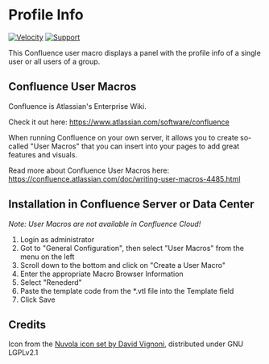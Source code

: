 <h1><img src="https://github.com/glewe/confluence-user-macros/raw/master/src/profile-info/vcard.png?raw=true" align="left" alt=""/>Profile Info</h1>


[![Velocity](https://img.shields.io/badge/Language-Velocity-informational.svg)](https://velocity.apache.org/)
[![Support](https://img.shields.io/badge/Supported-yes-009900.svg)](https://github.com/glewe/confluence-user-macros/issues)

This Confluence user macro displays a panel with the profile info of a single user or all users of a group.

## Confluence User Macros
Confluence is Atlassian's Enterprise Wiki.

Check it out here: https://www.atlassian.com/software/confluence

When running Confluence on your own server, it allows you to create so-called "User Macros" that you can insert into your pages to add great features and visuals.

Read more about Confluence User Macros here:
https://confluence.atlassian.com/doc/writing-user-macros-4485.html

## Installation in Confluence Server or Data Center
_Note: User Macros are not available in Confluence Cloud!_

1. Login as administrator
1. Got to "General Configuration", then select "User Macros" from the menu on the left
1. Scroll down to the bottom and click on "Create a User Macro"
1. Enter the appropriate Macro Browser Information
1. Select "Renederd"
1. Paste the template code from the *.vtl file into the Template field
1. Click Save
 
## Credits
Icon from the [Nuvola icon set by David Vignoni](http://www.icon-king.com/projects/nuvola/), distributed under GNU LGPLv2.1
